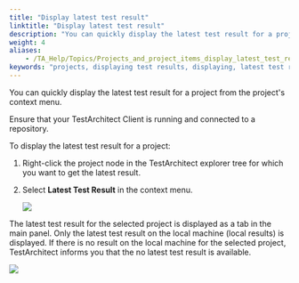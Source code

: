 ```yaml
--- 
title: "Display latest test result"
linktitle: "Display latest test result"
description: "You can quickly display the latest test result for a project from the project's context menu."
weight: 4
aliases: 
    - /TA_Help/Topics/Projects_and_project_items_display_latest_test_result.html
keywords: "projects, displaying test results, displaying, latest test results, test results, displaying latest"
---
```


You can quickly display the latest test result for a project from the project's context menu.

Ensure that your TestArchitect Client is running and connected to a repository.

To display the latest test result for a project:

1.  Right-click the project node in the TestArchitect explorer tree for which you want to get the latest result.

2.  Select **Latest Test Result** in the context menu.

    ![](/images/TA_Help/Images/Projects_latest_test_result.png)


The latest test result for the selected project is displayed as a tab in the main panel. Only the latest test result on the local machine \(local results\) is displayed. If there is no result on the local machine for the selected project, TestArchitect informs you that the no latest test result is available.

![](/images/TA_Help/Images/Projects_no_local_test_results.png)




